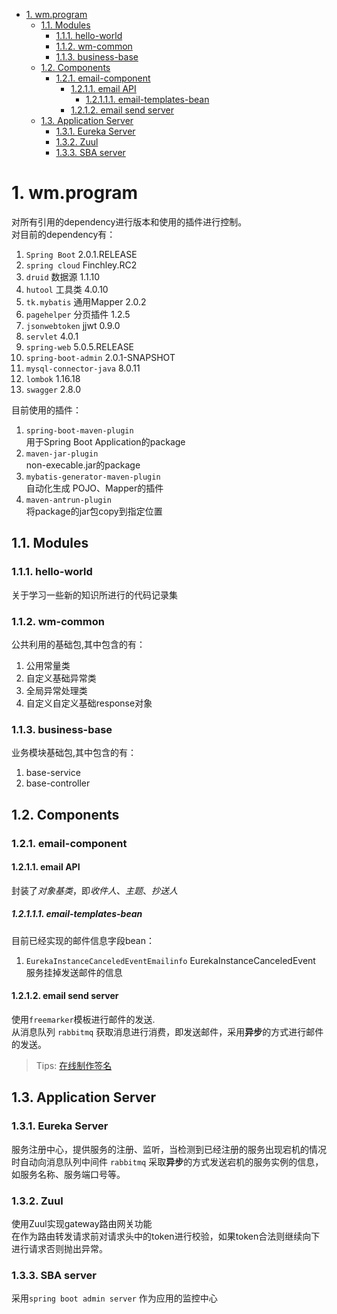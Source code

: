 <!-- TOC -->

- [1. wm.program](#1-wmprogram)
    - [1.1. Modules](#11-modules)
        - [1.1.1. hello-world](#111-hello-world)
        - [1.1.2. wm-common](#112-wm-common)
        - [1.1.3. business-base](#113-business-base)
    - [1.2. Components](#12-components)
        - [1.2.1. email-component](#121-email-component)
            - [1.2.1.1. email API](#1211-email-api)
                - [1.2.1.1.1. email-templates-bean](#12111-email-templates-bean)
            - [1.2.1.2. email send  server](#1212-email-send--server)
    - [1.3. Application Server](#13-application-server)
        - [1.3.1. Eureka Server](#131-eureka-server)
        - [1.3.2. Zuul](#132-zuul)
        - [1.3.3. SBA server](#133-sba-server)

<!-- /TOC -->

# 1. wm.program
对所有引用的dependency进行版本和使用的插件进行控制。<br>
对目前的dependency有：<b1>
1. `Spring Boot` 2.0.1.RELEASE
2. `spring cloud` Finchley.RC2
3. `druid` 数据源 1.1.10
4. `hutool` 工具类 4.0.10
5. `tk.mybatis` 通用Mapper 2.0.2
6. `pagehelper` 分页插件 1.2.5
7. `jsonwebtoken` jjwt 0.9.0
8. `servlet` 4.0.1
9. `spring-web`  5.0.5.RELEASE
10. `spring-boot-admin` 2.0.1-SNAPSHOT
11. `mysql-connector-java` 8.0.11
12. `lombok` 1.16.18
13. `swagger` 2.8.0

目前使用的插件：<br>
1. `spring-boot-maven-plugin` <br>
    用于Spring Boot Application的package
2. `maven-jar-plugin`<br>
    non-execable.jar的package
3. `mybatis-generator-maven-plugin`<br>
    自动化生成 POJO、Mapper的插件
4. `maven-antrun-plugin`<br>
    将package的jar包copy到指定位置

## 1.1. Modules

### 1.1.1. hello-world
关于学习一些新的知识所进行的代码记录集

### 1.1.2. wm-common

公共利用的基础包,其中包含的有：<b1>
1. 公用常量类
2. 自定义基础异常类
3. 全局异常处理类
4. 自定义自定义基础response对象

### 1.1.3. business-base
业务模块基础包,其中包含的有：<b1>
1. base-service
2. base-controller


## 1.2. Components

### 1.2.1. email-component

#### 1.2.1.1. email API
封装了*对象基类*，即*收件人*、*主题*、*抄送人*
##### 1.2.1.1.1. email-templates-bean
目前已经实现的邮件信息字段bean：

1. `EurekaInstanceCanceledEventEmailinfo` EurekaInstanceCanceledEvent 服务挂掉发送邮件的信息

#### 1.2.1.2. email send  server
使用`freemarker`模板进行邮件的发送.<br>
从消息队列 `rabbitmq` 获取消息进行消费，即发送邮件，采用**异步**的方式进行邮件的发送。
>Tips: <a href="https://si.gnatu.re/?utm_source=next.36kr.com" target="_blank">在线制作签名</a>




## 1.3. Application Server

### 1.3.1. Eureka Server
服务注册中心，提供服务的注册、监听，当检测到已经注册的服务出现宕机的情况时自动向消息队列中间件 `rabbitmq` 采取**异步**的方式发送宕机的服务实例的信息，如服务名称、服务端口号等。

### 1.3.2. Zuul
使用Zuul实现gateway路由网关功能<br>
在作为路由转发请求前对请求头中的token进行校验，如果token合法则继续向下进行请求否则抛出异常。

### 1.3.3. SBA server
采用`spring boot admin server` 作为应用的监控中心<br>

